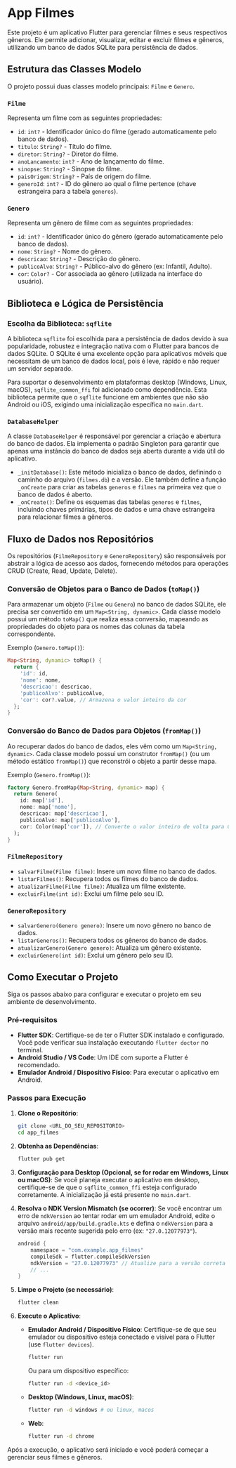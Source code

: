 # App Filmes

Este projeto é um aplicativo Flutter para gerenciar filmes e seus respectivos gêneros. Ele permite adicionar, visualizar, editar e excluir filmes e gêneros, utilizando um banco de dados SQLite para persistência de dados.

## Estrutura das Classes Modelo

O projeto possui duas classes modelo principais: `Filme` e `Genero`.

### `Filme`

Representa um filme com as seguintes propriedades:

*   `id`: `int?` - Identificador único do filme (gerado automaticamente pelo banco de dados).
*   `titulo`: `String?` - Título do filme.
*   `diretor`: `String?` - Diretor do filme.
*   `anoLancamento`: `int?` - Ano de lançamento do filme.
*   `sinopse`: `String?` - Sinopse do filme.
*   `paisOrigem`: `String?` - País de origem do filme.
*   `generoId`: `int?` - ID do gênero ao qual o filme pertence (chave estrangeira para a tabela `generos`).

### `Genero`

Representa um gênero de filme com as seguintes propriedades:

*   `id`: `int?` - Identificador único do gênero (gerado automaticamente pelo banco de dados).
*   `nome`: `String?` - Nome do gênero.
*   `descricao`: `String?` - Descrição do gênero.
*   `publicoAlvo`: `String?` - Público-alvo do gênero (ex: Infantil, Adulto).
*   `cor`: `Color?` - Cor associada ao gênero (utilizada na interface do usuário).

## Biblioteca e Lógica de Persistência

### Escolha da Biblioteca: `sqflite`

A biblioteca `sqflite` foi escolhida para a persistência de dados devido à sua popularidade, robustez e integração nativa com o Flutter para bancos de dados SQLite. O SQLite é uma excelente opção para aplicativos móveis que necessitam de um banco de dados local, pois é leve, rápido e não requer um servidor separado.

Para suportar o desenvolvimento em plataformas desktop (Windows, Linux, macOS), `sqflite_common_ffi` foi adicionado como dependência. Esta biblioteca permite que o `sqflite` funcione em ambientes que não são Android ou iOS, exigindo uma inicialização específica no `main.dart`.

### `DatabaseHelper`

A classe `DatabaseHelper` é responsável por gerenciar a criação e abertura do banco de dados. Ela implementa o padrão Singleton para garantir que apenas uma instância do banco de dados seja aberta durante a vida útil do aplicativo.

*   `_initDatabase()`: Este método inicializa o banco de dados, definindo o caminho do arquivo (`filmes.db`) e a versão. Ele também define a função `_onCreate` para criar as tabelas `generos` e `filmes` na primeira vez que o banco de dados é aberto.
*   `_onCreate()`: Define os esquemas das tabelas `generos` e `filmes`, incluindo chaves primárias, tipos de dados e uma chave estrangeira para relacionar filmes a gêneros.

## Fluxo de Dados nos Repositórios

Os repositórios (`FilmeRepository` e `GeneroRepository`) são responsáveis por abstrair a lógica de acesso aos dados, fornecendo métodos para operações CRUD (Create, Read, Update, Delete).

### Conversão de Objetos para o Banco de Dados (`toMap()`)

Para armazenar um objeto (`Filme` ou `Genero`) no banco de dados SQLite, ele precisa ser convertido em um `Map<String, dynamic>`. Cada classe modelo possui um método `toMap()` que realiza essa conversão, mapeando as propriedades do objeto para os nomes das colunas da tabela correspondente.

Exemplo (`Genero.toMap()`):

```dart
Map<String, dynamic> toMap() {
  return {
    'id': id,
    'nome': nome,
    'descricao': descricao,
    'publicoAlvo': publicoAlvo,
    'cor': cor?.value, // Armazena o valor inteiro da cor
  };
}
```

### Conversão do Banco de Dados para Objetos (`fromMap()`)

Ao recuperar dados do banco de dados, eles vêm como um `Map<String, dynamic>`. Cada classe modelo possui um construtor `fromMap()` (ou um método estático `fromMap()`) que reconstrói o objeto a partir desse mapa.

Exemplo (`Genero.fromMap()`):

```dart
factory Genero.fromMap(Map<String, dynamic> map) {
  return Genero(
    id: map['id'],
    nome: map['nome'],
    descricao: map['descricao'],
    publicoAlvo: map['publicoAlvo'],
    cor: Color(map['cor']), // Converte o valor inteiro de volta para Color
  );
}
```

### `FilmeRepository`

*   `salvarFilme(Filme filme)`: Insere um novo filme no banco de dados.
*   `listarFilmes()`: Recupera todos os filmes do banco de dados.
*   `atualizarFilme(Filme filme)`: Atualiza um filme existente.
*   `excluirFilme(int id)`: Exclui um filme pelo seu ID.

### `GeneroRepository`

*   `salvarGenero(Genero genero)`: Insere um novo gênero no banco de dados.
*   `listarGeneros()`: Recupera todos os gêneros do banco de dados.
*   `atualizarGenero(Genero genero)`: Atualiza um gênero existente.
*   `excluirGenero(int id)`: Exclui um gênero pelo seu ID.

## Como Executar o Projeto

Siga os passos abaixo para configurar e executar o projeto em seu ambiente de desenvolvimento.

### Pré-requisitos

*   **Flutter SDK**: Certifique-se de ter o Flutter SDK instalado e configurado. Você pode verificar sua instalação executando `flutter doctor` no terminal.
*   **Android Studio / VS Code**: Um IDE com suporte a Flutter é recomendado.
*   **Emulador Android / Dispositivo Físico**: Para executar o aplicativo em Android.

### Passos para Execução

1.  **Clone o Repositório**:
    ```bash
    git clone <URL_DO_SEU_REPOSITORIO>
    cd app_filmes
    ```

2.  **Obtenha as Dependências**:
    ```bash
    flutter pub get
    ```

3.  **Configuração para Desktop (Opcional, se for rodar em Windows, Linux ou macOS)**:
    Se você planeja executar o aplicativo em desktop, certifique-se de que o `sqflite_common_ffi` esteja configurado corretamente. A inicialização já está presente no `main.dart`.

4.  **Resolva o NDK Version Mismatch (se ocorrer)**:
    Se você encontrar um erro de `ndkVersion` ao tentar rodar em um emulador Android, edite o arquivo `android/app/build.gradle.kts` e defina o `ndkVersion` para a versão mais recente sugerida pelo erro (ex: `"27.0.12077973"`).

    ```kotlin
    android {
        namespace = "com.example.app_filmes"
        compileSdk = flutter.compileSdkVersion
        ndkVersion = "27.0.12077973" // Atualize para a versão correta
        // ...
    }
    ```

5.  **Limpe o Projeto (se necessário)**:
    ```bash
    flutter clean
    ```

6.  **Execute o Aplicativo**:
    *   **Emulador Android / Dispositivo Físico**:
        Certifique-se de que seu emulador ou dispositivo esteja conectado e visível para o Flutter (use `flutter devices`).
        ```bash
        flutter run
        ```
        Ou para um dispositivo específico:
        ```bash
        flutter run -d <device_id>
        ```
    *   **Desktop (Windows, Linux, macOS)**:
        ```bash
        flutter run -d windows # ou linux, macos
        ```
    *   **Web**:
        ```bash
        flutter run -d chrome
        ```

Após a execução, o aplicativo será iniciado e você poderá começar a gerenciar seus filmes e gêneros.